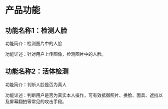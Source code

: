 # 产品功能

## 功能名称1：检测人脸

功能简介：检测图片中的人脸

功能详述：针对用户上传图像，检测图片中的人脸。

## 功能名称2：活体检测

功能简介：判断人脸是否为真人

功能详述：判断用户是否为真实本人操作，可有效抵御照片、换脸、面具、遮挡以及屏幕翻拍等常见的攻击手段。
